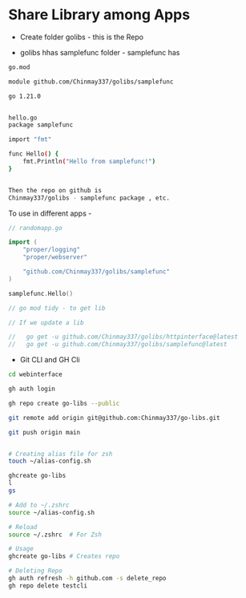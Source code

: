 # Share Library among Apps

- Create folder golibs - this is the Repo

- golibs hhas samplefunc folder - samplefunc has

```bash
go.mod

module github.com/Chinmay337/golibs/samplefunc

go 1.21.0


hello.go
package samplefunc

import "fmt"

func Hello() {
	fmt.Println("Hello from samplefunc!")
}


Then the repo on github is
Chinmay337/golibs - samplefunc package , etc.


```

To use in different apps -

```go
// randomapp.go

import (
	"proper/logging"
	"proper/webserver"

	"github.com/Chinmay337/golibs/samplefunc"
)

samplefunc.Hello()

// go mod tidy - to get lib

// If we update a lib

//   go get -u github.com/Chinmay337/golibs/httpinterface@latest
//   go get -u github.com/Chinmay337/golibs/samplefunc@latest
```

- Git CLI and GH Cli

```bash
cd webinterface

gh auth login

gh repo create go-libs --public

git remote add origin git@github.com:Chinmay337/go-libs.git

git push origin main


# Creating alias file for zsh
touch ~/alias-config.sh

ghcreate go-libs
l
gs

# Add to ~/.zshrc
source ~/alias-config.sh

# Reload
source ~/.zshrc  # For Zsh

# Usage
ghcreate go-libs # Creates repo

# Deleting Repo
gh auth refresh -h github.com -s delete_repo
gh repo delete testcli
```
